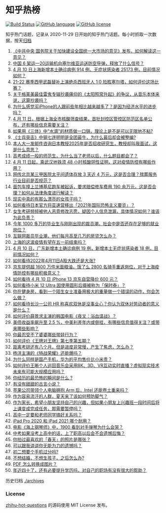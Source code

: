 # 知乎热榜
[![Build Status](https://github.com/ToWeLong/zhihu-hot-questions/workflows/CI/badge.svg)](https://github.com/ToWeLong/zhihu-hot-questions/actions)
[![GitHub language](https://img.shields.io/badge/language-golang-orange.svg)](https://golang.org/)
[![GitHub license](https://img.shields.io/github/license/ToWeLong/zhihu-hot-questions)](https://github.com/ToWeLong/zhihu-hot-questions/blob/main/LICENSE)

知乎热门话题，记录从 2020-11-29 日开始的知乎热门话题。每小时抓取一次数据，按天[归档](./archives)

<!-- BEGIN -->

1. [《中共中央 国务院关于加快建设全国统一大市场的意见》发布，如何解读这一意见？](https://www.zhihu.com/question/527125040)
1. [中国 6 架运—20运输机向塞尔维亚运送防空导弹，释放了什么信号？](https://www.zhihu.com/question/527119096)
1. [4 月 10 日上海新增本土确诊病例 914 例、无症状感染者 25173 例，目前情况如何？](https://www.zhihu.com/question/527212478)
1. [21-22 赛季西甲武磊替补上演绝杀西班牙人 1:0 险胜塞尔塔，如何评价这场比赛？](https://www.zhihu.com/question/527153340)
1. [关于格莱美最佳雷鬼专辑抄袭痛仰的《太阳照常升起》的争议，从音乐本体来说，这算抄袭吗？](https://www.zhihu.com/question/526299023)
1. [为什么感觉买iPhone的人跟前些年相比越来越多了？是因为经济水平的进步吗？](https://www.zhihu.com/question/527088204)
1. [4 月 11 日，根据上海全市核酸筛查结果，首批封控区管控区防范区名单公布，还有哪些信息需要关注？](https://www.zhihu.com/question/527232672)
1. [如果用《三体》中"水滴"的材质做一口锅，理论上是不是可以无限地不粘?](https://www.zhihu.com/question/526486028)
1. [《士兵突击》中钢七连明明是全团最牛，为什么最后却会被整编?](https://www.zhihu.com/question/330634520)
1. [本人大一发邮件咨询日本教授2025年是否招收研究生，教授却叫我面试，这是什么意思？](https://www.zhihu.com/question/526669724)
1. [高考成绩一般的师范生，为什么当了老师以后，什么题目都会了？](https://www.zhihu.com/question/378142443)
1. [4 月 11 日起，乘武汉地铁须 48 小时核酸阴性证明，这对疫情防控有哪些作用？](https://www.zhihu.com/question/527216899)
1. [网传北京某三甲医院太平间遗体存放 3 天近 4 万元，这是否合理？殡葬服务行业目前是否规范？](https://www.zhihu.com/question/526866625)
1. [面包车撞上兰博基尼跑车被起诉，要求赔偿修车费用 190 余万元，这是否合理？如何从法律角度进行解读？](https://www.zhihu.com/question/527216261)
1. [现实中真的有那么漂亮的女孩子吗？](https://www.zhihu.com/question/65562234)
1. [如何看待日本官方将亚速营移出「2021年国际恐怖主义要览」？](https://www.zhihu.com/question/526986934)
1. [女生考研频频被他人恶意修改志愿，疑因个人信息泄漏，具体情况如何？谁该为此负责？](https://www.zhihu.com/question/527223061)
1. [今年 1000 多万的毕业生与刚刚出现的裁员潮，社会中是否还存在足够的就业岗位？](https://www.zhihu.com/question/526659813)
1. [互联网裁员毕业潮，他们每月高至几万的房贷怎么办？](https://www.zhihu.com/question/526865537)
1. [上海的这波疫情有望在五一前结束吗？](https://www.zhihu.com/question/526631490)
1. [4 月 10 日，广东新增本土确诊病例 19 例，新增本土无症状感染者 18 例，目前情况如何？](https://www.zhihu.com/question/527214926)
1. [如何看待2022年4月11日A股大跌还是大涨?](https://www.zhihu.com/question/527152911)
1. [京东提供超 1600 万件米面粮油，饿了么 2800 名骑手重返岗位，对于上海疫情防控有哪些积极意义？](https://www.zhihu.com/question/527097035)
1. [如何看待 4 月 10 日 iPhone 13 京东自营降价 600 元？](https://www.zhihu.com/question/526692532)
1. [如何看待小米 12 Ultra 因使用圆形后摄被称为「保时泰」？](https://www.zhihu.com/question/527039681)
1. [你在健身房，看到一个陌生女士准备用极大的重量做一个错误的动作，你会怎么做？](https://www.zhihu.com/question/519357252)
1. [如何看待长沙一公司 HR 称喜欢双休是没事业心？你认为双休对劳动者的意义是什么？](https://www.zhihu.com/question/527058121)
1. [如何评价薛景求主演的韩国电影《夜叉：浴血谍战》？](https://www.zhihu.com/question/522961969)
1. [美债收益率飙升至 2.5 %，中美利差年内或倒挂，有哪些信息值得关注？或带来哪些影响？](https://www.zhihu.com/question/524771072)
1. [你最忍受不了婆婆哪些带娃行为？](https://www.zhihu.com/question/441423508)
1. [如何评价《王牌对王牌》第七季第五期？](https://www.zhihu.com/question/524047349)
1. [距离考研还有八个月，但是进度非常慢，产生了焦虑，怎么办？](https://www.zhihu.com/question/527103655)
1. [杨洋主演的《特战荣耀》还能爆吗？](https://www.zhihu.com/question/418720654)
1. [为什么同样是国产手机，华为的平均售价比小米贵？](https://www.zhihu.com/question/526780568)
1. [如何评价王晰个人巡回音乐会采用8K、3D、VR互动实时直播？虚拟现实技术未来有可能大规模应用吗？](https://www.zhihu.com/question/527176599)
1. [你经历的最恐怖的瞬间是什么 ?](https://www.zhihu.com/question/459329916)
1. [有没有甜甜的古言小说？](https://www.zhihu.com/question/505245654)
1. [苹果公司带领个人电脑拥抱 Arm 后，Intel 还能卷土重来吗？](https://www.zhihu.com/question/432778588)
1. [作为容易流汗的人群，夏天来了该如何预防脚气？](https://www.zhihu.com/question/527163338)
1. [作为家长，希望小朋友坚持自己的兴趣，但如果小朋友上兴趣班一段时间后将上课变成完成任务，那需要暂停吗？](https://www.zhihu.com/question/524359708)
1. [高中一定要和老师同学搞好关系吗？](https://www.zhihu.com/question/527216353)
1. [iPad Pro 2020 和 iPad 2021 哪个耐用？](https://www.zhihu.com/question/526258118)
1. [电影《海上钢琴师》中，1900 看到对手弹琴为什么会哭？](https://www.zhihu.com/question/24168539)
1. [中考如果没考上高中的话，上了职高以后会不会遗憾后悔？](https://www.zhihu.com/question/527216421)
1. [你拍过最喜欢的「春天」的照片是哪张？](https://www.zhihu.com/question/525630789)
1. [可以跟我讲讲你无能为力的遗憾吗？](https://www.zhihu.com/question/527221558)
1. [初二想要个手机过分吗?](https://www.zhihu.com/question/527220716)
1. [不想结婚，不想生孩子，之后怎么办?](https://www.zhihu.com/question/527232052)
1. [PDF 怎么转换成图片？](https://www.zhihu.com/question/358779630)
1. [年近四十了，还有必要提升学历吗，对自己的职场有没有很大的帮助？](https://www.zhihu.com/question/524452213)

<!-- END -->

历史归档 [./archives](./archives)


### License
[zhihu-hot-questions](https://github.com/towelong/zhihu-hot-questions) 的源码使用 MIT License 发布。